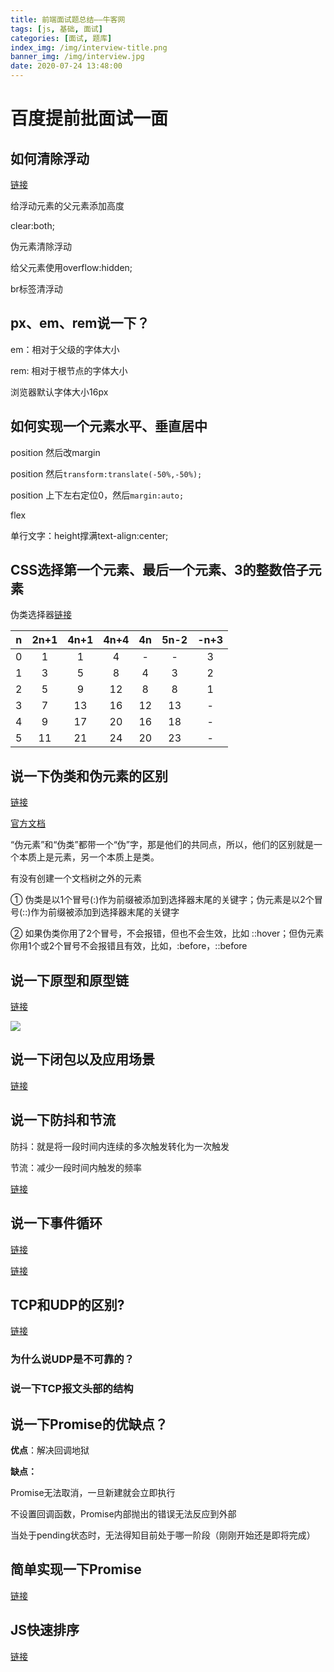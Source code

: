 ```yaml
---
title: 前端面试题总结——牛客网
tags: [js, 基础, 面试]
categories: [面试, 题库]
index_img: /img/interview-title.png
banner_img: /img/interview.jpg
date: 2020-07-24 13:48:00
---
```

# 百度提前批面试一面
## 如何清除浮动
[链接](https://blog.csdn.net/xiaxiaoxian/article/details/85712035)

给浮动元素的父元素添加高度

clear:both;

伪元素清除浮动

给父元素使用overflow:hidden;

br标签清浮动

## px、em、rem说一下？

em：相对于父级的字体大小

rem: 相对于根节点的字体大小

浏览器默认字体大小16px

## 如何实现一个元素水平、垂直居中

position 然后改margin

position 然后`transform:translate(-50%,-50%);`

position 上下左右定位0，然后`margin:auto;`

flex

单行文字：height撑满text-align:center;

## CSS选择第一个元素、最后一个元素、3的整数倍子元素
伪类选择器[链接](https://www.cnblogs.com/yanggeng/p/11188285.html)

|   n   | 2n+1  | 4n+1  | 4n+4  |  4n   | 5n-2  | -n+3  |
| :---: | :---: | :---: | :---: | :---: | :---: | :---: |
|   0   |   1   |   1   |   4   |   -   |   -   |   3   |
|   1   |   3   |   5   |   8   |   4   |   3   |   2   |
|   2   |   5   |   9   |  12   |   8   |   8   |   1   |
|   3   |   7   |  13   |  16   |  12   |  13   |   -   |
|   4   |   9   |  17   |  20   |  16   |  18   |   -   |
|   5   |  11   |  21   |  24   |  20   |  23   |   -   |

## 说一下伪类和伪元素的区别
[链接](https://blog.csdn.net/guangtouhan/article/details/88074008?utm_medium=distribute.pc_relevant_t0.none-task-blog-BlogCommendFromMachineLearnPai2-1.nonecase&depth_1-utm_source=distribute.pc_relevant_t0.none-task-blog-BlogCommendFromMachineLearnPai2-1.nonecase)

[官方文档](https://developer.mozilla.org/zh-CN/docs/Learn/CSS/Building_blocks/Selectors/Pseudo-classes_and_pseudo-elements)

“伪元素”和“伪类”都带一个“伪”字，那是他们的共同点，所以，他们的区别就是一个本质上是元素，另一个本质上是类。

有没有创建一个文档树之外的元素

① 伪类是以1个冒号(:)作为前缀被添加到选择器末尾的关键字；伪元素是以2个冒号(::)作为前缀被添加到选择器末尾的关键字

② 如果伪类你用了2个冒号，不会报错，但也不会生效，比如 ::hover；但伪元素你用1个或2个冒号不会报错且有效，比如，:before，::before

## 说一下原型和原型链
[链接](https://www.cnblogs.com/Joe-and-Joan/p/10692844.html)

![](/img/interview2-proto.png)

## 说一下闭包以及应用场景
[链接](https://www.cnblogs.com/star-studio/archive/2011/06/22/2086493.html)

## 说一下防抖和节流

防抖：就是将一段时间内连续的多次触发转化为一次触发

节流：减少一段时间内触发的频率

[链接](https://blog.csdn.net/muge1161105403/article/details/106649675/)

## 说一下事件循环
[链接](https://www.cnblogs.com/dong-xu/p/7000163.html)

[链接](https://blog.csdn.net/LuckyWinty/article/details/104765786/)

## TCP和UDP的区别?
[链接](https://blog.csdn.net/qq_34624951/article/details/82669444)

### 为什么说UDP是不可靠的？ 
### 说一下TCP报文头部的结构

## 说一下Promise的优缺点？
**优点**：解决回调地狱

**缺点：**

Promise无法取消，一旦新建就会立即执行

不设置回调函数，Promise内部抛出的错误无法反应到外部

当处于pending状态时，无法得知目前处于哪一阶段（刚刚开始还是即将完成） 

## 简单实现一下Promise
[链接](https://www.jianshu.com/p/51c65b314704)

## JS快速排序
[链接](http://www.ruanyifeng.com/blog/2011/04/quicksort_in_javascript.html)
